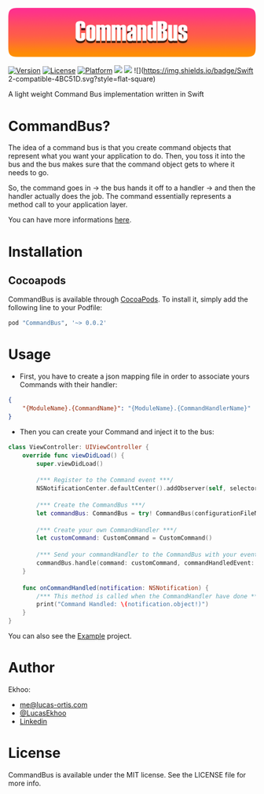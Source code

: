 ![CommandBus](https://github.com/Ekhoo/CommandBus/blob/master/Source/Asset/CommandBus.png)

[![Version](https://img.shields.io/cocoapods/v/CommandBus.svg?style=flat)](http://cocoapods.org/pods/CommandBus)
[![License](https://img.shields.io/cocoapods/l/CommandBus.svg?style=flat)](http://cocoapods.org/pods/CommandBus)
[![Platform](https://img.shields.io/cocoapods/p/CommandBus.svg?style=flat)](http://cocoapods.org/pods/CommandBus)
![](https://img.shields.io/badge/Supported-iOS8-4BC51D.svg?style=flat-square)
![](https://img.shields.io/badge/Carthage-unavailable-red.svg?style=flat)
![](https://img.shields.io/badge/Swift 2-compatible-4BC51D.svg?style=flat-square)

A light weight Command Bus implementation written in Swift

# CommandBus?
The idea of a command bus is that you create command objects that represent what you want your application to do. Then, you toss it into the bus and the bus makes sure that the command object gets to where it needs to go.

So, the command goes in -> the bus hands it off to a handler -> and then the handler actually does the job. The command essentially represents a method call to your application layer.

You can have more informations [here](http://culttt.com/2014/11/10/creating-using-command-bus/).

# Installation
## Cocoapods
CommandBus is available through [CocoaPods](http://cocoapods.org). To install
it, simply add the following line to your Podfile:

```ruby
pod "CommandBus", '~> 0.0.2'
```

# Usage
- First, you have to create a json mapping file in order to associate yours Commands with their handler:

```json
{
    "{ModuleName}.{CommandName}": "{ModuleName}.{CommandHandlerName}"
}
```

- Then you can create your Command and inject it to the bus:

```swift
class ViewController: UIViewController {
    override func viewDidLoad() {
        super.viewDidLoad()
        
        /*** Register to the Command event ***/
        NSNotificationCenter.defaultCenter().addObserver(self, selector: "onCommandHandled:", name:"COMMAND_DONE", object: nil)
        
        /*** Create the CommandBus ***/
        let commandBus: CommandBus = try! CommandBus(configurationFileName: "configuration")
        
        /*** Create your own CommandHandler ***/
        let customCommand: CustomCommand = CustomCommand()
        
        /*** Send your commandHandler to the CommandBus with your event name ***/
        commandBus.handle(command: customCommand, commandHandledEvent: "COMMAND_DONE")
    }

    func onCommandHandled(notification: NSNotification) {
        /*** This method is called when the CommandHandler have done ***/
        print("Command Handled: \(notification.object!)")
    }
}
```

You can also see the [Example](https://github.com/Ekhoo/CommandBus/tree/master/Example) project.

# Author

Ekhoo:
- me@lucas-ortis.com
- [@LucasEkhoo](https://twitter.com/LucasEkhoo)
- [Linkedin](https://fr.linkedin.com/in/lucasortis)

# License

CommandBus is available under the MIT license. See the LICENSE file for more info.
